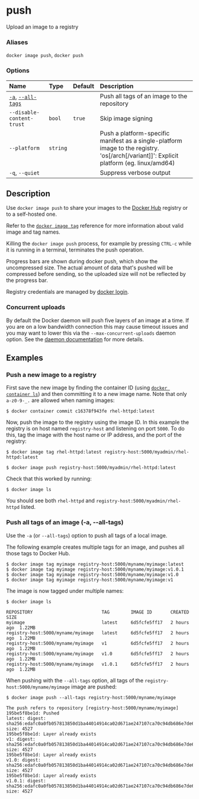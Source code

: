 # push

<!---MARKER_GEN_START-->
Upload an image to a registry

### Aliases

`docker image push`, `docker push`

### Options

| Name                                         | Type     | Default | Description                                                                                                                                 |
|:---------------------------------------------|:---------|:--------|:--------------------------------------------------------------------------------------------------------------------------------------------|
| [`-a`](#all-tags), [`--all-tags`](#all-tags) |          |         | Push all tags of an image to the repository                                                                                                 |
| `--disable-content-trust`                    | `bool`   | `true`  | Skip image signing                                                                                                                          |
| `--platform`                                 | `string` |         | Push a platform-specific manifest as a single-platform image to the registry.<br>'os[/arch[/variant]]': Explicit platform (eg. linux/amd64) |
| `-q`, `--quiet`                              |          |         | Suppress verbose output                                                                                                                     |


<!---MARKER_GEN_END-->

## Description

Use `docker image push` to share your images to the [Docker Hub](https://hub.docker.com)
registry or to a self-hosted one.

Refer to the [`docker image tag`](image_tag.md) reference for more information
about valid image and tag names.

Killing the `docker image push` process, for example by pressing `CTRL-c` while it is
running in a terminal, terminates the push operation.

Progress bars are shown during docker push, which show the uncompressed size.
The actual amount of data that's pushed will be compressed before sending, so
the uploaded size will not be reflected by the progress bar.

Registry credentials are managed by [docker login](login.md).

### Concurrent uploads

By default the Docker daemon will push five layers of an image at a time.
If you are on a low bandwidth connection this may cause timeout issues and you may want to lower
this via the `--max-concurrent-uploads` daemon option. See the
[daemon documentation](https://docs.docker.com/reference/cli/dockerd/) for more details.

## Examples

### Push a new image to a registry

First save the new image by finding the container ID (using [`docker container
ls`](container_ls.md)) and then committing it to a new image name. Note that
only `a-z0-9-_.` are allowed when naming images:

```console
$ docker container commit c16378f943fe rhel-httpd:latest
```

Now, push the image to the registry using the image ID. In this example the
registry is on host named `registry-host` and listening on port `5000`. To do
this, tag the image with the host name or IP address, and the port of the
registry:

```console
$ docker image tag rhel-httpd:latest registry-host:5000/myadmin/rhel-httpd:latest

$ docker image push registry-host:5000/myadmin/rhel-httpd:latest
```

Check that this worked by running:

```console
$ docker image ls
```

You should see both `rhel-httpd` and `registry-host:5000/myadmin/rhel-httpd`
listed.

### <a name="all-tags"></a> Push all tags of an image (-a, --all-tags)

Use the `-a` (or `--all-tags`) option to push all tags of a local image.

The following example creates multiple tags for an image, and pushes all those
tags to Docker Hub.


```console
$ docker image tag myimage registry-host:5000/myname/myimage:latest
$ docker image tag myimage registry-host:5000/myname/myimage:v1.0.1
$ docker image tag myimage registry-host:5000/myname/myimage:v1.0
$ docker image tag myimage registry-host:5000/myname/myimage:v1
```

The image is now tagged under multiple names:

```console
$ docker image ls

REPOSITORY                          TAG        IMAGE ID       CREATED      SIZE
myimage                             latest     6d5fcfe5ff17   2 hours ago  1.22MB
registry-host:5000/myname/myimage   latest     6d5fcfe5ff17   2 hours ago  1.22MB
registry-host:5000/myname/myimage   v1         6d5fcfe5ff17   2 hours ago  1.22MB
registry-host:5000/myname/myimage   v1.0       6d5fcfe5ff17   2 hours ago  1.22MB
registry-host:5000/myname/myimage   v1.0.1     6d5fcfe5ff17   2 hours ago  1.22MB
```

When pushing with the `--all-tags` option, all tags of the `registry-host:5000/myname/myimage`
image are pushed:


```console
$ docker image push --all-tags registry-host:5000/myname/myimage

The push refers to repository [registry-host:5000/myname/myimage]
195be5f8be1d: Pushed
latest: digest: sha256:edafc0a0fb057813850d1ba44014914ca02d671ae247107ca70c94db686e7de6 size: 4527
195be5f8be1d: Layer already exists
v1: digest: sha256:edafc0a0fb057813850d1ba44014914ca02d671ae247107ca70c94db686e7de6 size: 4527
195be5f8be1d: Layer already exists
v1.0: digest: sha256:edafc0a0fb057813850d1ba44014914ca02d671ae247107ca70c94db686e7de6 size: 4527
195be5f8be1d: Layer already exists
v1.0.1: digest: sha256:edafc0a0fb057813850d1ba44014914ca02d671ae247107ca70c94db686e7de6 size: 4527
```

